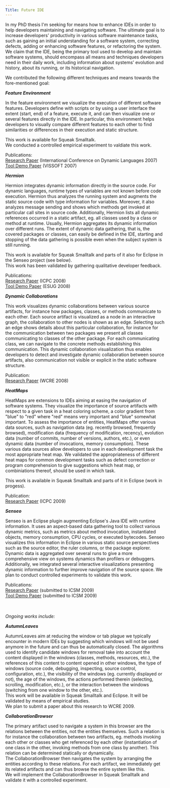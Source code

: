 ```yaml
---
Title: Future IDE
---
```


In my PhD thesis I'm seeking for means how to enhance IDEs in order to help developers maintaining and navigating software. The ultimate goal is to increase developers' productivity in various software maintenance tasks, such as gaining an initial understanding for a software system, correcting defects, adding or enhancing software features, or refactoring the system. We claim that the IDE, being the primary tool used to develop and maintain software systems, should encompass all means and techniques developers need in their daily work, including information about systems' evolution and history, about its running, or its historical navigation.

We contributed the following different techniques and means towards the fore-mentioned goal:


***Feature Environment***

In the feature environment we visualize the execution of different software features. Developers define with scripts or by using a user interface the extent (start, end) of a feature, execute it, and can then visualize one or several features directly in the IDE. In particular, this environment helps developers to visually compare different features to each other to find similarities or differences in their execution and static structure.

This work is available for Squeak Smalltalk. <br>
We conducted a controlled empirical experiment to valdiate this work.

Publications: <br>
[Research Paper](http://scg.unibe.ch/archive/papers/Roet07eFeatureBrowser.pdf) (International Conference on Dynamic Languages 2007) <br>
[Tool Demo Paper](http://scg.unibe.ch/archive/papers/Roet07cFeatureBrowserVissoft.pdf) (VISSOFT 2007)

***Hermion***

Hermion integrates dynamic information directly in the source code. For dynamic languages, runtime types of variables are not known before code execution. Hermion thus analyzes the running system and augments the static source code with type information for variables. Moreover, it also analyzes message sending and shows which methods get invoked at particular call sites in source code. Additionally, Hermion lists all dynamic references occurred in a static artifact, eg. all classes used by a class or method at runtime. Usually, Hermion aggregates its dynamic information over different runs. The extent of dynamic data gathering, that is, the covered packages or classes, can easily be defined in the IDE, starting and stopping of the data gathering is possible even when the subject system is still running.

This work is available for Squeak Smalltalk and parts of it also for Eclipse in the Senseo project (see below). <br>
This work has been validated by gathering qualitative developer feedback.

Publications: <br>
[Research Paper](http://scg.unibe.ch/archive/papers/Roet08bDynamicInfoIDE.pdf) (ICPC 2008) <br>
[Tool Demo Paper](http://scg.unibe.ch/archive/reports/Roet08dHermion.pdf) (ESUG 2008)


***Dynamic Collaborations***

This work visualizes dynamic collaborations between various source artifacts, for instance how packages, classes, or methods communicate to each other. Each source artifact is visualized as a node in an interactive graph, the collaboration to other nodes is shown as an edge. Selecting such an edge shows details about this particular collaboration, for instance for the communication between two packages we present all classes communicating to classes of the other package. For each communicating class, we can navigate to the concrete methods establishing this communication. This dynamic collaboration visualization thus enables developers to detect and investigate dynamic collaboration between source artifacts, also communication not visible or explicit in the static software structure. 

Publication: <br>
[Research Paper](http://scg.unibe.ch/archive/papers/Roet08eDynamicDependenciesIDE.pdf) (WCRE 2008)


***HeatMaps***

HeatMaps are extensions to IDEs aiming at easing the navigation of software systems. They visualize the importance of source artifacts with respect to a given task in a heat coloring scheme, a color gradient from "blue" to "red" where "red" means very important and "blue" somewhat important. To assess the importance of entities, HeatMaps offer various data sources, such as navigation data (eg. recently browsed, frequently browsed), modification data (frequency of modification, recency), evolution data (number of commits, number of versions, authors, etc.), or even dynamic data (number of invocations, memory consumption). These various data sources allow developers to use in each development task the most appropriate heat map. We validated the appropriateness of different heat maps for common development tasks such as defect correction or program comprehension to give suggestions which heat map, or combiniations thereof, should be used in which task.

This work is available in Squeak Smalltalk and parts of it in Eclipse (work in progess).

Publication: <br>
[Research Paper](http://scg.iam.unibe.ch/archive/drafts/Roet09Z-HeatMaps-ICPC2009.pdf) (ICPC 2009)

***Senseo***

Senseo is an Eclipse plugin augmenting Eclipse's Java IDE with runtime information. It uses an aspect-based data gathering tool to collect various dynamic metrics, such as metrics about method invocation, instantiated objects, memory consumption, CPU cycles, or executed bytecodes. Senseo visualizes this information in Eclipse in various static source perspectives such as the source editor, the ruler columns, or the package explorer. Dynamic data is aggregated over several runs to give a more comprehensive view on systems dynamics than profilers or debuggers. Additionally, we integrated several interactive visualizations presenting dynamic information to further improve navigation of the source space. 
We plan to conduct controlled experiments to validate this work.

Publications: <br>
[Research Paper](http://scg.iam.unibe.ch/archive/drafts/Roet09X-Senseo-DynInfo-Eclipse.pdf) (submitted to ICSM 2009) <br>
[Tool Demo Paper](http://scg.iam.unibe.ch/archive/drafts/Roet09Z-HeatMaps-ICPC2009.pdf) (submitted to ICSM 2009)



 <br> <br>
*Ongoing works include:*

***AutumnLeaves***

AutumnLeaves aim at reducing the window or tab plague we typically encounter in modern IDEs by suggesting which windows will not be used anymore in the future and can thus be automatically closed. The algorithms used to identify candidate windows for removal take into account the content displayed in the windows (classes, methods, resources, etc.), the references of this content to content opened in other windows, the type of windows (source code, debugging, inspecting, source control, configuration, etc.), the visibility of the windows (eg. currently displayed or not), the age of the windows, the actions performed therein (selecting, scrolling, modification, etc.), or the interaction between the windows (switching from one window to the other, etc.).<br>
This work will be available in Squeak Smalltalk and Eclipse. It will be validated by means of empirical studies.<br>
We plan to submit a paper about this research to WCRE 2009.

***CollaborationBrowser***

The primary artifact used to navigate a system in this browser are the relations between the entities, not the entities themselves. Such a relation is for instance the collaboration between two artifacts, eg. methods invoking each other or classes who get referenced by each other (instantiation of one class in the other, invoking methods from one class by another). This relation can be determined statically or dynamically.<br>
The CollaborationBrowser then navigates the system by arranging the entities according to these relations. For each artifact, we immediately get its related artifacts and can thus browse the entire system like this.<br>
We will implement the CollaborationBrowser in Squeak Smalltalk and validate it with a controlled experiment.<br>
